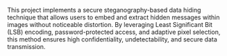 This project implements a secure steganography-based data hiding technique that allows users to embed and extract hidden messages within images without noticeable distortion. By leveraging Least Significant Bit (LSB) encoding, password-protected access, and adaptive pixel selection, this method ensures high confidentiality, undetectability, and secure data transmission.

